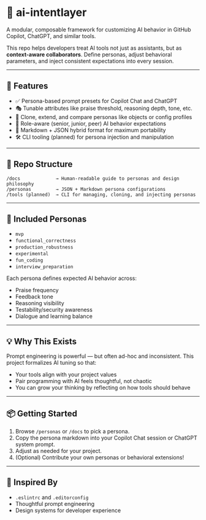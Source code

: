 # 🧠 ai-intentlayer

A modular, composable framework for customizing AI behavior in GitHub Copilot, ChatGPT, and similar tools.

This repo helps developers treat AI tools not just as assistants, but as **context-aware collaborators**. Define personas, adjust behavioral parameters, and inject consistent expectations into every session.

---

## 🚀 Features

- ✅ Persona-based prompt presets for Copilot Chat and ChatGPT
- 🎭 Tunable attributes like praise threshold, reasoning depth, tone, etc.
- 🔁 Clone, extend, and compare personas like objects or config profiles
- 🤝 Role-aware (senior, junior, peer) AI behavior expectations
- 🧪 Markdown + JSON hybrid format for maximum portability
- 🛠️ CLI tooling (planned) for persona injection and manipulation

---

## 📂 Repo Structure

```
/docs             → Human-readable guide to personas and design philosophy
/personas         → JSON + Markdown persona configurations
/tools (planned)  → CLI for managing, cloning, and injecting personas
```

---

## 📘 Included Personas

- `mvp`
- `functional_correctness`
- `production_robustness`
- `experimental`
- `fun_coding`
- `interview_preparation`

Each persona defines expected AI behavior across:
- Praise frequency
- Feedback tone
- Reasoning visibility
- Testability/security awareness
- Dialogue and learning balance

---

## 💡 Why This Exists

Prompt engineering is powerful — but often ad-hoc and inconsistent. This project formalizes AI tuning so that:
- Your tools align with your project values
- Pair programming with AI feels thoughtful, not chaotic
- You can grow your thinking by reflecting on how tools should behave

---

## 📦 Getting Started

1. Browse `/personas` or `/docs` to pick a persona.
2. Copy the persona markdown into your Copilot Chat session or ChatGPT system prompt.
3. Adjust as needed for your project.
4. (Optional) Contribute your own personas or behavioral extensions!

---

## 🧠 Inspired By

- `.eslintrc` and `.editorconfig`
- Thoughtful prompt engineering
- Design systems for developer experience

